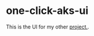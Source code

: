 # one-click-aks-ui

This is the UI for my other [project.](https://github.com/vermacodes/one-click-aks).
